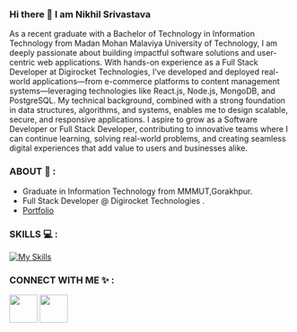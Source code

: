 ### Hi there 👋 I am Nikhil Srivastava

As a recent graduate with a Bachelor of Technology in Information Technology from Madan Mohan Malaviya University of Technology, I am deeply passionate about building impactful software solutions and user-centric web applications. With hands-on experience as a Full Stack Developer at Digirocket Technologies, I’ve developed and deployed real-world applications—from e-commerce platforms to content management systems—leveraging technologies like React.js, Node.js, MongoDB, and PostgreSQL. My technical background, combined with a strong foundation in data structures, algorithms, and systems, enables me to design scalable, secure, and responsive applications. I aspire to grow as a Software Developer or Full Stack Developer, contributing to innovative teams where I can continue learning, solving real-world problems, and creating seamless digital experiences that add value to users and businesses alike.

### ABOUT 👲 :
* Graduate in Information Technology from MMMUT,Gorakhpur.
* Full Stack Developer @ Digirocket Technologies .
* [Portfolio](https://www.nikhilsrv.page/)

### SKILLS 💻 :
[![My Skills](https://skillicons.dev/icons?i=c,cpp,python,java,html,css,tailwindcss,javascript,react,nodejs,express,mongodb,mysql,postgresql&theme=light)](https://skillicons.dev)

### CONNECT WITH ME ✨ : 
<a href="https://leetcode.com/nikhilsrv2017/"><img src="https://user-images.githubusercontent.com/63964149/152531278-5e01909d-0c2e-412a-8acc-4a06863c244d.png" width="50"></img></a> 
<a href="https://www.linkedin.com/in/nikhilsrv"><img src="https://img.shields.io/badge/LinkedIn-0077B5?style=for-the-badge&logo=linkedin&logoColor=white" width="50"></img></a> 


